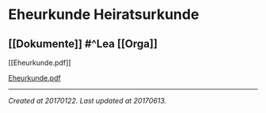 # Eheurkunde Heiratsurkunde
 [[Dokumente]] #^Lea [[Orga]] 
---

[[Eheurkunde.pdf]]

[Eheurkunde.pdf](./resources/201701222122_Eheurkunde_Heiratsurkunde.resources/Eheurkunde.pdf)

---

_Created at 20170122._
_Last updated at 20170613._




